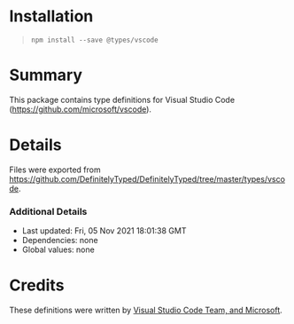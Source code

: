 # Installation
> `npm install --save @types/vscode`

# Summary
This package contains type definitions for Visual Studio Code (https://github.com/microsoft/vscode).

# Details
Files were exported from https://github.com/DefinitelyTyped/DefinitelyTyped/tree/master/types/vscode.

### Additional Details
 * Last updated: Fri, 05 Nov 2021 18:01:38 GMT
 * Dependencies: none
 * Global values: none

# Credits
These definitions were written by [Visual Studio Code Team, and Microsoft](https://github.com/microsoft).

